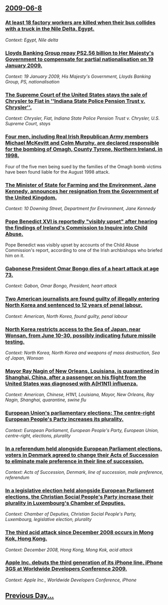 ## [2009-06-8](/news/2009/06/8/index.md)

### [ At least 18 factory workers are killed when their bus collides with a truck in the Nile Delta, Egypt. ](/news/2009/06/8/at-least-18-factory-workers-are-killed-when-their-bus-collides-with-a-truck-in-the-nile-delta-egypt.md)
_Context: Egypt, Nile delta_

### [ Lloyds Banking Group repay PS2.56 billion to Her Majesty's Government to compensate for partial nationalisation on 19 January 2009. ](/news/2009/06/8/lloyds-banking-group-repay-aps2-56-billion-to-her-majesty-s-government-to-compensate-for-partial-nationalisation-on-19-january-2009.md)
_Context: 19 January 2009, His Majesty's Government, Lloyds Banking Group, PS, nationalisation_

### [ The Supreme Court of the United States stays the sale of Chrysler to Fiat in ''Indiana State Police Pension Trust v. Chrysler''. ](/news/2009/06/8/the-supreme-court-of-the-united-states-stays-the-sale-of-chrysler-to-fiat-in-indiana-state-police-pension-trust-v-chrysler.md)
_Context: Chrysler, Fiat, Indiana State Police Pension Trust v. Chrysler, U.S. Supreme Court, stays_

### [ Four men, including Real Irish Republican Army members Michael McKevitt and Colm Murphy, are declared responsible for the bombing of Omagh, County Tyrone, Northern Ireland, in 1998. ](/news/2009/06/8/four-men-including-real-irish-republican-army-members-michael-mckevitt-and-colm-murphy-are-declared-responsible-for-the-bombing-of-omagh.md)
Four of the five men being sued by the families of the Omagh bomb victims have been found liable for the August 1998 attack.

### [ The Minister of State for Farming and the Environment, Jane Kennedy, announces her resignation from the Government of the United Kingdom. ](/news/2009/06/8/the-minister-of-state-for-farming-and-the-environment-jane-kennedy-announces-her-resignation-from-the-government-of-the-united-kingdom.md)
_Context: 10 Downing Street, Department for Environment, Jane Kennedy_

### [ Pope Benedict XVI is reportedly "visibly upset" after hearing the findings of Ireland's Commission to Inquire into Child Abuse. ](/news/2009/06/8/pope-benedict-xvi-is-reportedly-visibly-upset-after-hearing-the-findings-of-ireland-s-commission-to-inquire-into-child-abuse.md)
Pope Benedict was visibly upset by accounts of the Child Abuse Commission&#39;s report, according to one of the Irish archbishops who briefed him on it.

### [ Gabonese President Omar Bongo dies of a heart attack at age 73. ](/news/2009/06/8/gabonese-president-omar-bongo-dies-of-a-heart-attack-at-age-73.md)
_Context: Gabon, Omar Bongo, President, heart attack_

### [ Two American journalists are found guilty of illegally entering North Korea and sentenced to 12 years of penal labour. ](/news/2009/06/8/two-american-journalists-are-found-guilty-of-illegally-entering-north-korea-and-sentenced-to-12-years-of-penal-labour.md)
_Context: American, North Korea, found guilty, penal labour_

### [ North Korea restricts access to the Sea of Japan, near Wonsan, from June 10-30, possibly indicating future missile testing. ](/news/2009/06/8/north-korea-restricts-access-to-the-sea-of-japan-near-wonsan-from-june-10a30-possibly-indicating-future-missile-testing.md)
_Context: North Korea, North Korea and weapons of mass destruction, Sea of Japan, Wonsan_

### [ Mayor Ray Nagin of New Orleans, Louisiana, is quarantined in Shanghai, China, after a passenger on his flight from the United States was diagnosed with A(H1N1) influenza. ](/news/2009/06/8/mayor-ray-nagin-of-new-orleans-louisiana-is-quarantined-in-shanghai-china-after-a-passenger-on-his-flight-from-the-united-states-was-di.md)
_Context: American, Chinese, H1N1, Louisiana, Mayor, New Orleans, Ray Nagin, Shanghai, quarantine, swine flu_

### [ European Union's parliamentary elections: The centre-right European People's Party increases its plurality. ](/news/2009/06/8/european-union-s-parliamentary-elections-p-the-centre-right-european-people-s-party-increases-its-plurality.md)
_Context: European Parliament, European People's Party, European Union, centre-right, elections, plurality_

### [ In a referendum held alongside European Parliament elections, voters in Denmark agreed to change their Acts of Succession to eliminate male preference in their line of succession. ](/news/2009/06/8/in-a-referendum-held-alongside-european-parliament-elections-voters-in-denmark-agreed-to-change-their-acts-of-succession-to-eliminate-male.md)
_Context: Acts of Succession, Denmark, line of succession, male preference, referendum_

### [ In a legislative election held alongside European Parliament elections, the Christian Social People's Party increase their plurality in Luxembourg's Chamber of Deputies. ](/news/2009/06/8/in-a-legislative-election-held-alongside-european-parliament-elections-the-christian-social-people-s-party-increase-their-plurality-in-lux.md)
_Context: Chamber of Deputies, Christian Social People's Party, Luxembourg, legislative election, plurality_

### [ The third acid attack since December 2008 occurs in Mong Kok, Hong Kong. ](/news/2009/06/8/the-third-acid-attack-since-december-2008-occurs-in-mong-kok-hong-kong.md)
_Context: December 2008, Hong Kong, Mong Kok, acid attack_

### [ Apple Inc. debuts the third generation of its iPhone line, iPhone 3GS at Worldwide Developers Conference 2009. ](/news/2009/06/8/apple-inc-debuts-the-third-generation-of-its-iphone-line-iphone-3gs-at-worldwide-developers-conference-2009.md)
_Context: Apple Inc., Worldwide Developers Conference, iPhone_

## [Previous Day...](/news/2009/06/7/index.md)

